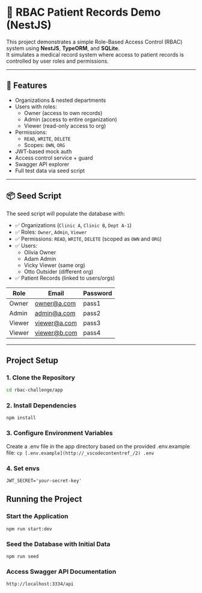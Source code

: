 # 🏥 RBAC Patient Records Demo (NestJS)

This project demonstrates a simple Role-Based Access Control (RBAC) system using **NestJS**, **TypeORM**, and **SQLite**.  
It simulates a medical record system where access to patient records is controlled by user roles and permissions.

---

## 🚀 Features

- Organizations & nested departments
- Users with roles:
  - Owner (access to own records)
  - Admin (access to entire organization)
  - Viewer (read-only access to org)
- Permissions:
  - `READ`, `WRITE`, `DELETE`
  - Scopes: `OWN`, `ORG`
- JWT-based mock auth
- Access control service + guard
- Swagger API explorer
- Full test data via seed script

---

## 📦 Seed Script

The seed script will populate the database with:

- ✅ Organizations (`Clinic A`, `Clinic B`, `Dept A-1`)
- ✅ Roles: `Owner`, `Admin`, `Viewer`
- ✅ Permissions: `READ`, `WRITE`, `DELETE` (scoped as `OWN` and `ORG`)
- ✅ Users:
  - Olivia Owner
  - Adam Admin
  - Vicky Viewer (same org)
  - Otto Outsider (different org)
- ✅ Patient Records (linked to users/orgs)


| **Role** | **Email**        | **Password** |
|----------|------------------|--------------|
| Owner    | owner@a.com      | pass1        |
| Admin    | admin@a.com      | pass2        |
| Viewer   | viewer@a.com     | pass3        |
| Viewer   | viewer@b.com     | pass4        |


---

## Project Setup

### 1. Clone the Repository
```bash
cd rbac-challenge/app
```

### 2. Install Dependencies
```npm install```

### 3. Configure Environment Variables
Create a .env file in the app directory based on the provided .env.example file:
```cp [.env.example](http://_vscodecontentref_/2) .env```

### 4. Set envs 
```JWT_SECRET='your-secret-key'```

## Running the Project

### Start the Application
```npm run start:dev```

### Seed the Database with Initial Data
```npm run seed```

### Access Swagger API Documentation
```http://localhost:3334/api```

